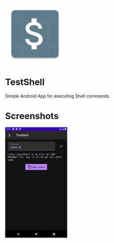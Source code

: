 ![](https://github.com/noahjutz/TestShell/blob/master/app/src/main/res/mipmap-xxxhdpi/ic_launcher.png)
# TestShell
Simple Android App for executing Shell commands

# Screenshots
<img src="https://github.com/noahjutz/TestShell/blob/master/screenshots/screenshot.png" width="200" />
